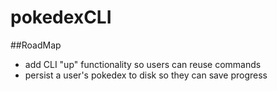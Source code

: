 # pokedexCLI

##RoadMap
- add CLI "up" functionality so users can reuse commands
- persist a user's pokedex to disk so they can save progress